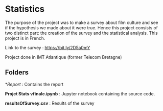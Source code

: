 # Statistics
The purpose of the project was to make a survey about film culture and see if the hypothesis we made about it were true. Hence this project consists of two distinct part: the creation of the survey and the statistical analysis. This project is in French.

Link to the survey : https://bit.ly/2D5a0mY

Project done in IMT Atlantique (former Telecom Bretagne)
## Folders
**Report* :  Contains the report

**Projet Stats vfinale.ipynb** : Jupyter notebook containing the source code.

**resultsOfSurvey.csv** : Results of the survey